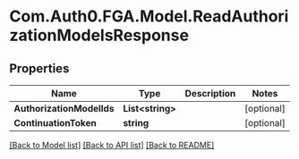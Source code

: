# Com.Auth0.FGA.Model.ReadAuthorizationModelsResponse

## Properties

Name | Type | Description | Notes
------------ | ------------- | ------------- | -------------
**AuthorizationModelIds** | **List&lt;string&gt;** |  | [optional] 
**ContinuationToken** | **string** |  | [optional] 

[[Back to Model list]](../README.md#models) [[Back to API list]](../README.md#api-endpoints) [[Back to README]](../README.md)

